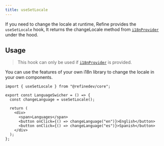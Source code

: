 ```yaml
---
title: useSetLocale
---
```


If you need to change the locale at runtime, Refine provides the `useSetLocale` hook, It returns the changeLocale method from [`i18nProvider`](/docs/core/providers/i18n-provider/#usage) under the hood.

## Usage

> This hook can only be used if [`i18nProvider`](/docs/core/providers/i18n-provider/#usage) is provided.

You can use the features of your own i18n library to change the locale in your own components.

```tsx
import { useSetLocale } from "@refinedev/core";

export const LanguageSwicher = () => {
  const changeLanguage = useSetLocale();

  return (
    <div>
      <span>Languages</span>
      <button onClick={() => changeLanguage("en")}>English</button>
      <button onClick={() => changeLanguage("es")}>Spanish</button>
    </div>
  );
};
```

